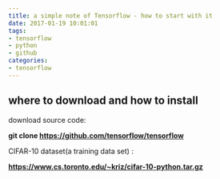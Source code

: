 ```yaml
---
title: a simple note of Tensorflow - how to start with it
date: 2017-01-19 10:01:01
tags:
- tensorflow
- python
- github
categories: 
- tensorflow
---
```


## where to download and how to install

download source code:

**git clone https://github.com/tensorflow/tensorflow**

CIFAR-10 dataset(a training data set) : 

**https://www.cs.toronto.edu/~kriz/cifar-10-python.tar.gz**

